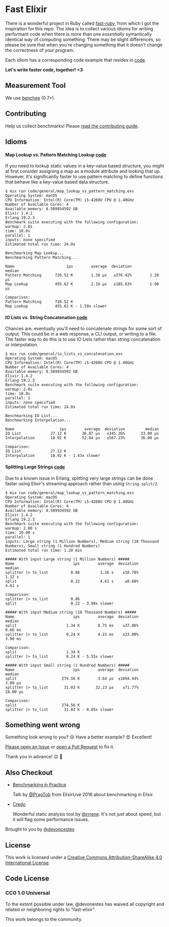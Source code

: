 # Fast Elixir

There is a wonderful project in Ruby called [fast-ruby](https://github.com/JuanitoFatas/fast-ruby), from which I got the inspiration for this repo. The idea is to collect various idioms for writing performant code when there is more than one _essentially_ symantically identical way of computing something. There may be slight differences, so please be sure that when you're changing something that it doesn't change the correctness of your program.

Each idiom has a corresponding code example that resides in [code](code).

**Let's write faster code, together! <3**

## Measurement Tool

We use [benchee](https://github.com/PragTob/benchee) (0.7+).

## Contributing

Help us collect benchmarks! Please [read the contributing guide](CONTRIBUTING.md).

## Idioms

#### Map Lookup vs. Pattern Matching Lookup [code](code/general/map_lookup_vs_pattern_matching.exs)

If you need to lookup static values in a key-value based structure, you might at
first consider assigning a map as a module attribute and looking that up.
However, it's significantly faster to use pattern matching to define functions
that behave like a key-value based data structure.

```
$ mix run code/general/map_lookup_vs_pattern_matching.exs
Operating System: macOS
CPU Information: Intel(R) Core(TM) i5-4260U CPU @ 1.40GHz
Number of Available Cores: 4
Available memory: 8.589934592 GB
Elixir 1.4.2
Erlang 19.2.3
Benchmark suite executing with the following configuration:
warmup: 2.0s
time: 10.0s
parallel: 1
inputs: none specified
Estimated total run time: 24.0s

Benchmarking Map Lookup...
Benchmarking Pattern Matching...

Name                       ips        average  deviation         median
Pattern Matching      726.52 K        1.38 μs   ±376.42%        1.20 μs
Map Lookup            455.62 K        2.19 μs   ±185.63%        1.90 μs

Comparison:
Pattern Matching      726.52 K
Map Lookup            455.62 K - 1.59x slower
```

#### IO Lists vs. String Concatenation [code](code/general/io_lists_vs_concatenation.exs)

Chances are, eventually you'll need to concatenate strings for some sort of
output. This could be in a web response, a CLI output, or writing to a file. The
faster way to do this is to use IO Lists rather than string concatenation or
interpolation.

```
$ mix run code/general/io_lists_vs_concatenation.exs
Operating System: macOS
CPU Information: Intel(R) Core(TM) i5-4260U CPU @ 1.40GHz
Number of Available Cores: 4
Available memory: 8.589934592 GB
Elixir 1.4.2
Erlang 19.2.3
Benchmark suite executing with the following configuration:
warmup: 2.0s
time: 10.0s
parallel: 1
inputs: none specified
Estimated total run time: 24.0s

Benchmarking IO List...
Benchmarking Interpolation...

Name                    ips        average  deviation         median
IO List             27.12 K       36.87 μs   ±345.26%       33.00 μs
Interpolation       18.92 K       52.84 μs   ±567.23%       36.00 μs

Comparison:
IO List             27.12 K
Interpolation       18.92 K - 1.43x slower
```

#### Splitting Large Strings [code](code/general/string_split_large_strings.exs)

Due to a known issue in Erlang, splitting very large strings can be done faster
using Elixir's streaming approach rather than using `String.split/2`.

```
$ mix run code/general/map_lookup_vs_pattern_matching.exs
Operating System: macOS
CPU Information: Intel(R) Core(TM) i5-4260U CPU @ 1.40GHz
Number of Available Cores: 4
Available memory: 8.589934592 GB
Elixir 1.4.2
Erlang 19.2.3
Benchmark suite executing with the following configuration:
warmup: 2.00 s
time: 10.00 s
parallel: 1
inputs: Large string (1 Million Numbers), Medium string (10 Thousand Numbers), Small string (1 Hundred Numbers)
Estimated total run time: 1.20 min

##### With input Large string (1 Million Numbers) #####
Name                          ips        average  deviation         median
splitter |> to_list          0.86         1.16 s    ±10.78%         1.12 s
split                        0.22         4.61 s     ±0.68%         4.61 s

Comparison:
splitter |> to_list          0.86
split                        0.22 - 3.98x slower

##### With input Medium string (10 Thousand Numbers) #####
Name                          ips        average  deviation         median
split                      1.34 K        0.75 ms    ±37.86%        0.66 ms
splitter |> to_list        0.24 K        4.15 ms    ±23.00%        3.90 ms

Comparison:
split                      1.34 K
splitter |> to_list        0.24 K - 5.55x slower

##### With input Small string (1 Hundred Numbers) #####
Name                          ips        average  deviation         median
split                    274.56 K        3.64 μs  ±1094.44%        3.00 μs
splitter |> to_list       31.03 K       32.23 μs    ±71.77%       28.00 μs

Comparison:
split                    274.56 K
splitter |> to_list       31.03 K - 8.85x slower
```

## Something went wrong

Something look wrong to you? :cry: Have a better example? :heart_eyes: Excellent!

[Please open an Issue](https://github.com/devonestes/fast-elixir/issues/new) or [open a Pull Request](https://github.com/devonestes/fast-elixir/pulls) to fix it.

Thank you in advance! :wink: :beer:

## Also Checkout

- [Benchmarking in Practice](https://www.youtube.com/watch?v=7-mE5CKXjkw)

  Talk by [@PragTob](https://github.com/PragTob) from ElixirLive 2016 about benchmarking in Elixir.

- [Credo](https://github.com/rrrene/credo)

  Wonderful static analysis tool by [@rrrene](https://github.com/rrrene). It's not _just_ about speed, but it will flag some performance issues.


Brought to you by [@devoncestes](https://twitter.com/devoncestes)

## License

This work is licensed under a [Creative Commons Attribution-ShareAlike 4.0 International License](https://creativecommons.org/licenses/by-sa/4.0/).

## Code License

### CC0 1.0 Universal

To the extent possible under law, @devonestes has waived all copyright and related or neighboring rights to "fast-elixir".

This work belongs to the community.
